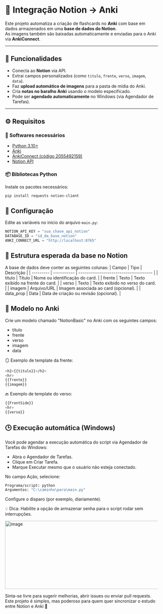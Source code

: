 # 🧠 Integração Notion → Anki

Este projeto automatiza a criação de flashcards no **Anki** com base em dados armazenados em uma **base de dados do Notion**.  
As imagens também são baixadas automaticamente e enviadas para o Anki via **AnkiConnect**.

---

## 🚀 Funcionalidades

- Conecta ao **Notion** via API.
- Extrai campos personalizados (como `titulo`, `frente`, `verso`, `imagem`, `data`).
- Faz **upload automático de imagens** para a pasta de mídia do Anki.
- Cria **notas no baralho Anki** usando o modelo especificado.
- Pode ser **agendado automaticamente** no Windows (via Agendador de Tarefas).

---

## ⚙️ Requisitos

### 🧩 Softwares necessários
- [Python 3.10+](https://www.python.org/)
- [Anki](https://apps.ankiweb.net/)
- [AnkiConnect (código 2055492159)](https://ankiweb.net/shared/info/2055492159)
- [Notion API](https://developers.notion.com/)

### 📦 Bibliotecas Python
Instale os pacotes necessários:
```bash
pip install requests notion-client
```

## 🔑 Configuração

Edite as variáveis no início do arquivo `main.py`:

```python
NOTION_API_KEY = "sua_chave_api_notion"
DATABASE_ID = "id_da_base_notion"
ANKI_CONNECT_URL = "http://localhost:8765"
```


## 🧱 Estrutura esperada da base no Notion

A base de dados deve conter as seguintes colunas:
| Campo     | Tipo        | Descrição                              |
| --------- | ----------- | -------------------------------------- |
| titulo    | Título      | Nome ou identificação do card.         |
| frente    | Texto       | Texto exibido na frente do card.       |
| verso     | Texto       | Texto exibido no verso do card.        |
| imagem    | Arquivo/URL | Imagem associada ao card (opcional).   |
| data_prop | Data        | Data de criação ou revisão (opcional). |

## 🧩 Modelo no Anki

Crie um modelo chamado "NotionBasic" no Anki com os seguintes campos:

- titulo  
- frente  
- verso  
- imagem  
- data  

🪞 Exemplo de template da frente:
```bash
<h2>{{titulo}}</h2>
<hr>
{{frente}}
{{imagem}}
```

🔙 Exemplo de template do verso:
```bash
{{FrontSide}}
<hr>
{{verso}}

```

## 🕒 Execução automática (Windows)

Você pode agendar a execução automática do script via Agendador de Tarefas do Windows:
- Abra o Agendador de Tarefas.
- Clique em Criar Tarefa.
- Marque Executar mesmo que o usuário não esteja conectado.

No campo Ação, selecione:
```bash
Programa/script: python  
Argumentos: "C:\caminho\para\main.py"
```

Configure o disparo (por exemplo, diariamente).

💡 Dica: Habilite a opção de armazenar senha para o script rodar sem interrupções.

<img width="677" height="224" alt="image" src="https://github.com/user-attachments/assets/4356d90c-1831-4a52-b8da-065d2edf9c94" />

Sinta-se livre para sugerir melhorias, abrir issues ou enviar pull requests.
Este projeto é simples, mas poderoso para quem quer sincronizar o estudo entre Notion e Anki 🔁
